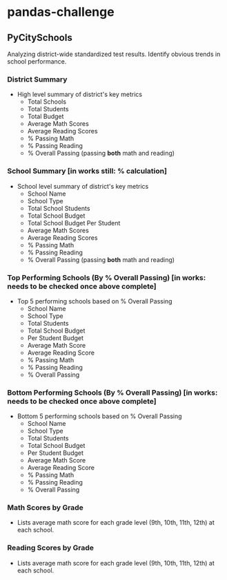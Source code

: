 # pandas-challenge

## PyCitySchools
Analyzing district-wide standardized test results.
Identify obvious trends in school performance.

### District Summary
- High level summary of district's key metrics
    - Total Schools
    - Total Students
    - Total Budget
    - Average Math Scores
    - Average Reading Scores
    - % Passing Math
    - % Passing Reading
    - % Overall Passing (passing **both** math and reading)
    
### School Summary [in works still: % calculation]
- School level summary of district's key metrics
    - School Name
    - School Type
    - Total School Students
    - Total School Budget
    - Total School Budget Per Student
    - Average Math Scores
    - Average Reading Scores
    - % Passing Math
    - % Passing Reading
    - % Overall Passing (passing **both** math and reading)

### Top Performing Schools (By % Overall Passing) [in works: needs to be checked once above complete]
- Top 5 performing schools based on % Overall Passing
    - School Name
    - School Type
    - Total Students
    - Total School Budget
    - Per Student Budget
    - Average Math Score
    - Average Reading Score
    - % Passing Math
    - % Passing Reading
    - % Overall Passing

### Bottom Performing Schools (By % Overall Passing) [in works: needs to be checked once above complete]
- Bottom 5 performing schools based on % Overall Passing
    - School Name
    - School Type
    - Total Students
    - Total School Budget
    - Per Student Budget
    - Average Math Score
    - Average Reading Score
    - % Passing Math
    - % Passing Reading
    - % Overall Passing

### Math Scores by Grade
- Lists average math score for each grade level (9th, 10th, 11th, 12th) at each school.

### Reading Scores by Grade
- Lists average math score for each grade level (9th, 10th, 11th, 12th) at each school.